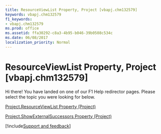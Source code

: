 ```yaml
---
title: ResourceViewList Property, Project [vbapj.chm132579]
keywords: vbapj.chm132579
f1_keywords:
- vbapj.chm132579
ms.prod: office
ms.assetid: ffa30292-c8a3-4b95-b046-39b0508c534c
ms.date: 06/08/2017
localization_priority: Normal
---
```



# ResourceViewList Property, Project [vbapj.chm132579]

Hi there! You have landed on one of our F1 Help redirector pages. Please select the topic you were looking for below.

[Project.ResourceViewList Property (Project)](http://msdn.microsoft.com/library/d0acf85f-8a07-714d-614f-a18645177f40%28Office.15%29.aspx)

[Project.ShowExternalSuccessors Property (Project)](http://msdn.microsoft.com/library/c59ef7de-1b7a-1106-7659-e13920da9f5f%28Office.15%29.aspx)

[!include[Support and feedback](~/includes/feedback-boilerplate.md)]